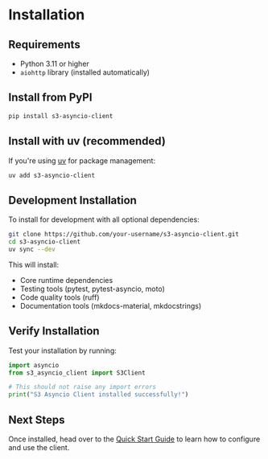 # Installation

## Requirements

- Python 3.11 or higher
- `aiohttp` library (installed automatically)

## Install from PyPI

```bash
pip install s3-asyncio-client
```

## Install with uv (recommended)

If you're using [uv](https://github.com/astral-sh/uv) for package management:

```bash
uv add s3-asyncio-client
```

## Development Installation

To install for development with all optional dependencies:

```bash
git clone https://github.com/your-username/s3-asyncio-client.git
cd s3-asyncio-client
uv sync --dev
```

This will install:
- Core runtime dependencies
- Testing tools (pytest, pytest-asyncio, moto)
- Code quality tools (ruff)
- Documentation tools (mkdocs-material, mkdocstrings)

## Verify Installation

Test your installation by running:

```python
import asyncio
from s3_asyncio_client import S3Client

# This should not raise any import errors
print("S3 Asyncio Client installed successfully!")
```

## Next Steps

Once installed, head over to the [Quick Start Guide](quickstart.md) to learn how to configure and use the client.